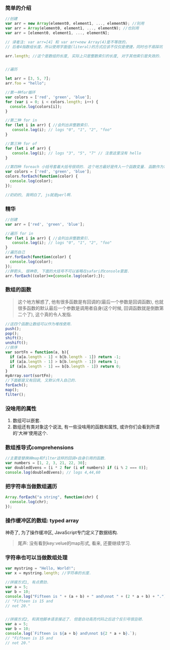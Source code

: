 ### 简单的介绍
```javascript
//创建
var arr = new Array(element0, element1, ..., elementN); //别用
var arr = Array(element0, element1, ..., elementN); //也别用
var arr = [element0, element1, ..., elementN];

// 译者注: var arr=[4] 和 var arr=new Array(4)是不等效的，
// 后者4指数组长度，所以使用字面值(literal)的方式应该不仅仅是便捷，同时也不易踩坑

arr.length; //这个是数组的长度, 实际上只是整数索引的长度, 对于其他索引是失效的.


//遍历

let arr = [3, 5, 7];
arr.foo = "hello";

//第一种for循环
var colors = ['red', 'green', 'blue'];
for (var i = 0; i < colors.length; i++) {
  console.log(colors[i]);
}

//第二种 for in
for (let i in arr) { //会列出非整数索引.
   console.log(i); // logs "0", "1", "2", "foo"
}

//第三种 for of
for (let i of arr) {
   console.log(i); // logs "3", "5", "7" // 注意这里没有 hello
}

//第四种 foreach 小括号套着大括号很烦的. 这个地方最好是传入一个函数变量. 函数作为常量声明更为合理.
var colors = ['red', 'green', 'blue'];
colors.forEach(function(color) {
  console.log(color);
});

//奶奶的, 我明白了, js就是perl啊.
```
### 精华

```javascript
//创建
var arr = ['red', 'green', 'blue'];

//遍历 for in
for (let i in arr) { //会列出非整数索引.
   console.log(i); // logs "0", "1", "2", "foo"
}
//遍历自己
arr.forEach(function(color) {
  console.log(color);
});
//胖箭头, 很神奇, 下面的大括号不可以省略在safari的console里面.
arr.forEach((color)=>{console.log(color);});
```



### 数组的函数

> 这个地方解惑了, 他有很多函数是有回调的(最后一个参数是回调函数), 也就很多函数的默认最后一个参数是调用者自身(这个时候, 回调函数就是倒数第二个了), 这个真的令人发指.

```javascript
//这四个函数让数组可以作为堆栈使用.
push();
pop();
shift();
unshift();
//排序
var sortFn = function(a, b){
  if (a[a.length - 1] < b[b.length - 1]) return -1;
  if (a[a.length - 1] > b[b.length - 1]) return 1;
  if (a[a.length - 1] == b[b.length - 1]) return 0;
}
myArray.sort(sortFn); 
//下面都是又有回调, 又默认传入自己的.
forEach();
map();
filter();

```

### 没啥用的属性

1. 数组可以嵌套.
2. 数组还有类对象这个说法, 有一些没啥用的函数和属性, 或许你们会看到所谓的'大神'使用这个.

### 数组推导式comprehensions

```javascript
//主要是替换掉map和filter这样的回调+自身引用的函数.
var numbers = [1, 2, 3, 21, 22, 30];
var doubledEvens = [i * 2 for (i of numbers) if (i % 2 === 0)];
console.log(doubledEvens); // logs 4,44,60
```

### 把字符串当做数组遍历

```javascript
Array.forEach("a string", function(chr) {
  console.log(chr);
});
```

### 操作缓冲区的数组: typed array

神奇了, 为了操作缓冲区, JavaScript专门定义了数据结构. 



> 尾声: 没有看到key:velue的map形式, 看来, 还要继续学习.

### 字符串也可以当做数组处理



```javascript
var mystring = "Hello, World!";
var x = mystring.length; //字符串的长度.

//拼接方式1, 有点费劲.
var a = 5;
var b = 10;
console.log("Fifteen is " + (a + b) + " and\nnot " + (2 * a + b) + ".");
// "Fifteen is 15 and
// not 20."


//拼接方式2, 和其他脚本语言接近了. 但是自动高亮代码之后这个反引号很丑陋.
var a = 5;
var b = 10;
console.log(`Fifteen is ${a + b} and\nnot ${2 * a + b}.`);
// "Fifteen is 15 and
// not 20."
```

